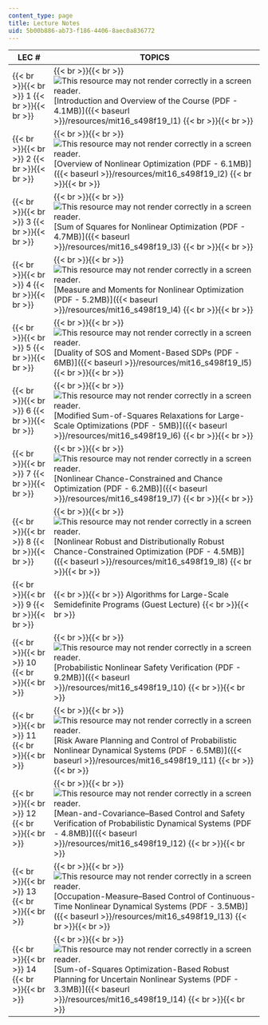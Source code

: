 ```yaml
---
content_type: page
title: Lecture Notes
uid: 5b00b886-ab73-f186-4406-8aec0a836772
---
```


| LEC # | TOPICS |
| --- | --- |
|  {{< br >}}{{< br >}} 1 {{< br >}}{{< br >}}  |  {{< br >}}{{< br >}} ![This resource may not render correctly in a screen reader.](/images/inacessible.gif)[Introduction and Overview of the Course (PDF - 4.1MB)]({{< baseurl >}}/resources/mit16_s498f19_l1) {{< br >}}{{< br >}}  |
|  {{< br >}}{{< br >}} 2 {{< br >}}{{< br >}}  |  {{< br >}}{{< br >}} ![This resource may not render correctly in a screen reader.](/images/inacessible.gif)[Overview of Nonlinear Optimization (PDF - 6.1MB)]({{< baseurl >}}/resources/mit16_s498f19_l2) {{< br >}}{{< br >}}  |
|  {{< br >}}{{< br >}} 3 {{< br >}}{{< br >}}  |  {{< br >}}{{< br >}} ![This resource may not render correctly in a screen reader.](/images/inacessible.gif)[Sum of Squares for Nonlinear Optimization (PDF - 4.7MB)]({{< baseurl >}}/resources/mit16_s498f19_l3) {{< br >}}{{< br >}}  |
|  {{< br >}}{{< br >}} 4 {{< br >}}{{< br >}}  |  {{< br >}}{{< br >}} ![This resource may not render correctly in a screen reader.](/images/inacessible.gif)[Measure and Moments for Nonlinear Optimization (PDF - 5.2MB)]({{< baseurl >}}/resources/mit16_s498f19_l4) {{< br >}}{{< br >}}  |
|  {{< br >}}{{< br >}} 5 {{< br >}}{{< br >}}  |  {{< br >}}{{< br >}} ![This resource may not render correctly in a screen reader.](/images/inacessible.gif)[Duality of SOS and Moment-Based SDPs (PDF - 6MB)]({{< baseurl >}}/resources/mit16_s498f19_l5) {{< br >}}{{< br >}}  |
|  {{< br >}}{{< br >}} 6 {{< br >}}{{< br >}}  |  {{< br >}}{{< br >}} ![This resource may not render correctly in a screen reader.](/images/inacessible.gif)[Modified Sum-of-Squares Relaxations for Large-Scale Optimizations (PDF - 5MB)]({{< baseurl >}}/resources/mit16_s498f19_l6) {{< br >}}{{< br >}}  |
|  {{< br >}}{{< br >}} 7 {{< br >}}{{< br >}}  |  {{< br >}}{{< br >}} ![This resource may not render correctly in a screen reader.](/images/inacessible.gif)[Nonlinear Chance-Constrained and Chance Optimization (PDF - 6.2MB)]({{< baseurl >}}/resources/mit16_s498f19_l7) {{< br >}}{{< br >}}  |
|  {{< br >}}{{< br >}} 8 {{< br >}}{{< br >}}  |  {{< br >}}{{< br >}} ![This resource may not render correctly in a screen reader.](/images/inacessible.gif)[Nonlinear Robust and Distributionally Robust Chance-Constrained Optimization (PDF - 4.5MB)]({{< baseurl >}}/resources/mit16_s498f19_l8) {{< br >}}{{< br >}}  |
|  {{< br >}}{{< br >}} 9 {{< br >}}{{< br >}}  |  {{< br >}}{{< br >}} Algorithms for Large-Scale Semidefinite Programs (Guest Lecture) {{< br >}}{{< br >}}  |
|  {{< br >}}{{< br >}} 10 {{< br >}}{{< br >}}  |  {{< br >}}{{< br >}} ![This resource may not render correctly in a screen reader.](/images/inacessible.gif)[Probabilistic Nonlinear Safety Verification (PDF - 9.2MB)]({{< baseurl >}}/resources/mit16_s498f19_l10) {{< br >}}{{< br >}}  |
|  {{< br >}}{{< br >}} 11 {{< br >}}{{< br >}}  |  {{< br >}}{{< br >}} ![This resource may not render correctly in a screen reader.](/images/inacessible.gif)[Risk Aware Planning and Control of Probabilistic Nonlinear Dynamical Systems (PDF - 6.5MB)]({{< baseurl >}}/resources/mit16_s498f19_l11) {{< br >}}{{< br >}}  |
|  {{< br >}}{{< br >}} 12 {{< br >}}{{< br >}}  |  {{< br >}}{{< br >}} ![This resource may not render correctly in a screen reader.](/images/inacessible.gif)[Mean-and-Covariance–Based Control and Safety Verification of Probabilistic Dynamical Systems (PDF - 4.8MB)]({{< baseurl >}}/resources/mit16_s498f19_l12) {{< br >}}{{< br >}}  |
|  {{< br >}}{{< br >}} 13 {{< br >}}{{< br >}}  |  {{< br >}}{{< br >}} ![This resource may not render correctly in a screen reader.](/images/inacessible.gif)[Occupation-Measure–Based Control of Continuous-Time Nonlinear Dynamical Systems (PDF - 3.5MB)]({{< baseurl >}}/resources/mit16_s498f19_l13) {{< br >}}{{< br >}}  |
|  {{< br >}}{{< br >}} 14 {{< br >}}{{< br >}}  |  {{< br >}}{{< br >}} ![This resource may not render correctly in a screen reader.](/images/inacessible.gif)[Sum-of-Squares Optimization-Based Robust Planning for Uncertain Nonlinear Systems (PDF - 3.3MB)]({{< baseurl >}}/resources/mit16_s498f19_l14) {{< br >}}{{< br >}}